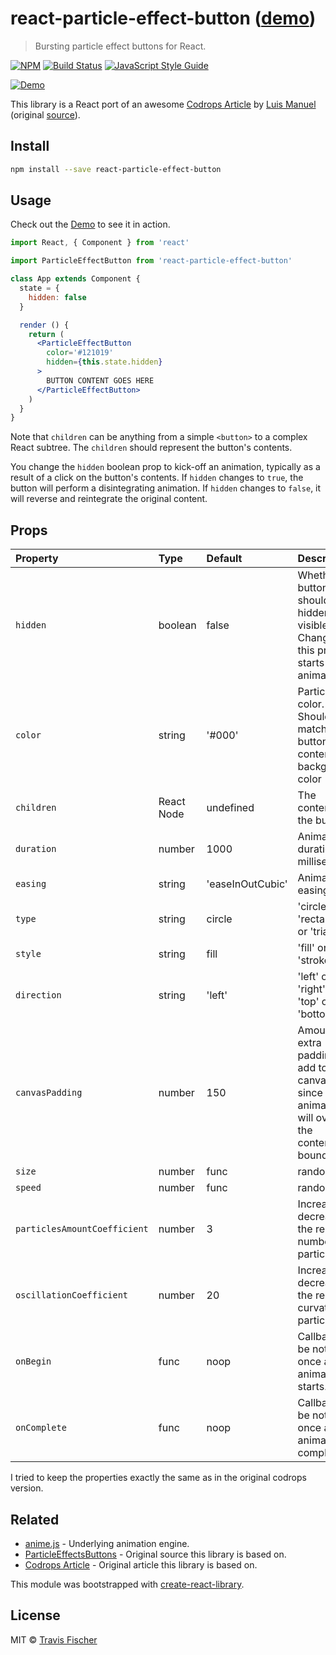 # react-particle-effect-button ([demo](https://transitive-bullshit.github.io/react-particle-effect-button/))

> Bursting particle effect buttons for React.

[![NPM](https://img.shields.io/npm/v/react-particle-effect-button.svg)](https://www.npmjs.com/package/react-particle-effect-button) [![Build Status](https://travis-ci.org/transitive-bullshit/react-particle-effect-button.svg?branch=master)](https://travis-ci.org/transitive-bullshit/react-particle-effect-button) [![JavaScript Style Guide](https://img.shields.io/badge/code_style-standard-brightgreen.svg)](https://standardjs.com)

[![Demo](https://raw.githubusercontent.com/transitive-bullshit/react-particle-effect-button/master/example/demo.gif)](https://transitive-bullshit.github.io/react-particle-effect-button/)

This library is a React port of an awesome [Codrops Article](https://tympanus.net/codrops/2018/04/25/particle-effects-for-buttons/) by [Luis Manuel](https://tympanus.net/codrops/author/luis/) (original [source](https://github.com/codrops/ParticleEffectsButtons/)).

## Install

```bash
npm install --save react-particle-effect-button
```

## Usage

Check out the [Demo](https://transitive-bullshit.github.io/react-particle-effect-button/) to see it in action.

```jsx
import React, { Component } from 'react'

import ParticleEffectButton from 'react-particle-effect-button'

class App extends Component {
  state = {
    hidden: false
  }

  render () {
    return (
      <ParticleEffectButton
        color='#121019'
        hidden={this.state.hidden}
      >
        BUTTON CONTENT GOES HERE
      </ParticleEffectButton>
    )
  }
}
```

Note that `children` can be anything from a simple `<button>` to a complex React subtree. The `children` should represent the button's contents.

You change the `hidden` boolean prop to kick-off an animation, typically as a result of a click on the button's contents. If `hidden` changes to `true`, the button will perform a disintegrating animation. If `hidden` changes to `false`, it will reverse and reintegrate the original content.

## Props

| Property      | Type               | Default                               | Description                                                                                                                                  |
|:--------------|:-------------------|:--------------------------------------|:---------------------------------------------------------------------------------------------------------------------------------------------|
| `hidden`  | boolean           | false                                  | Whether button should be hidden or visible. Changing this prop starts an animation. |
| `color`  | string           | '#000'                                  | Particle color. Should match the button content's background color |
| `children`  | React Node           | undefined                         | The contents of the button. |
| `duration`  | number           | 1000                                  | Animation duration in milliseconds. |
| `easing`  | string           | 'easeInOutCubic'                        | Animation easing. |
| `type`  | string           | circle                                  | 'circle' or 'rectangle' or 'triangle' |
| `style`  | string           | fill                                  | 'fill' or 'stroke' |
| `direction`  | string           | 'left'                                  | 'left' or 'right' or 'top' or 'bottom' |
| `canvasPadding`  | number           | 150                                  | Amount of extra padding to add to the canvas since the animation will overflow the content's bounds |
| `size`  | number | func           | random(4)                             | Particle size. May be a static number or a function which returns numbers. |
| `speed`  | number | func           | random(4)                             | Particle speed. May be a static number or a function which returns numbers. |
| `particlesAmountCoefficient`  | number    | 3                             | Increases or decreases the relative number of particles |
| `oscillationCoefficient`  | number           | 20                         | Increases or decreases the relative curvature of particles |
| `onBegin`  | func           | noop                                     | Callback to be notified once an animation starts. |
| `onComplete`  | func           | noop                                  | Callback to be notified once an animation completes. |

I tried to keep the properties exactly the same as in the original codrops version.

## Related

- [anime.js](http://animejs.com/) - Underlying animation engine.
- [ParticleEffectsButtons](https://github.com/codrops/ParticleEffectsButtons/) - Original source this library is based on.
- [Codrops Article](https://tympanus.net/codrops/2018/04/25/particle-effects-for-buttons/) - Original article this library is based on.

This module was bootstrapped with [create-react-library](https://github.com/transitive-bullshit/create-react-library).

## License

MIT © [Travis Fischer](https://github.com/transitive-bullshit)
